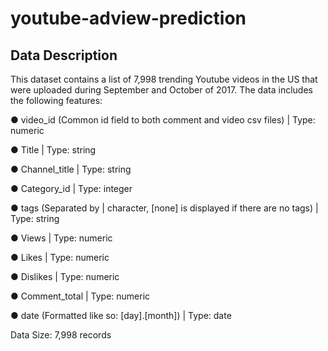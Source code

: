 # youtube-adview-prediction

## Data Description
This dataset contains a list of 7,998 trending Youtube videos in the US that were uploaded during September and October of 2017. The data includes the following features:

● video_id (Common id field to both comment and video csv files) | Type: numeric

● Title | Type: string

● Channel_title | Type: string

● Category_id | Type: integer

● tags (Separated by | character, [none] is displayed if there are no tags) | Type: string

● Views | Type: numeric

● Likes | Type: numeric

● Dislikes | Type: numeric

● Comment_total | Type: numeric

● date (Formatted like so: [day].[month]) | Type: date

Data Size: 7,998 records
